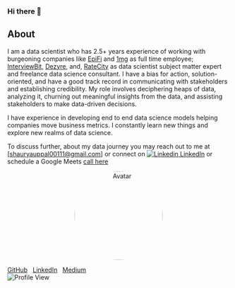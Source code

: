 ### Hi there 👋

<!--
**shauryauppal/shauryauppal** is a ✨ _special_ ✨ repository because its `README.md` (this file) appears on your GitHub profile.

Here are some ideas to get you started:

- 🔭 I’m currently working on ...
- 🌱 I’m currently learning ...
- 👯 I’m looking to collaborate on ...
- 🤔 I’m looking for help with ...
- 💬 Ask me about ...
- 📫 How to reach me: ...
- 😄 Pronouns: ...
- ⚡ Fun fact: ...
-->

## About 
I am a data scientist who has 2.5+ years experience of working with burgeoning companies like [EpiFi](https://epifi.com) and [1mg](https://1mg.com) as full time employee; [InterviewBit](https://www.interviewbit.com/), [Dezyre](https://www.dezyre.com/), and, [RateCity](https://www.ratecity.com.au/) as data scientist subject matter expert and freelance data science consultant. I have a bias for action, solution-oriented, and have a good track record in communicating with stakeholders and establishing credibility. My role involves deciphering heaps of data, analyzing it, churning out meaningful insights from the data, and assisting stakeholders to make data-driven decisions.

I have experience in developing end to end data science models helping companies move business metrics. I constantly learn new things and explore new realms of data science.

To discuss further, about my data journey you may reach out to me at [shauryauppal00111@gmail.com] or connect on [![Linkedin](https://i.stack.imgur.com/gVE0j.png) LinkedIn](https://www.linkedin.com/in/shaurya-uppal) or schedule a Google Meets [call here](https://calendly.com/shauryauppal/)

<center><img src="https://media-exp1.licdn.com/dms/image/C4D03AQGuLFTXQ6JkHQ/profile-displayphoto-shrink_200_200/0/1616167005100?e=1623283200&v=beta&t=ThHuCHmqi9ML477NNcgk3-LUg5eMb3NAKUrBBESC8zs" alt="Avatar" style="width:200px; border-radius: 50%;"></center>


[GitHub](https://github.com/shauryauppal)&nbsp;&nbsp;&nbsp;[LinkedIn](https://www.linkedin.com/in/shaurya-uppal/)&nbsp;&nbsp;&nbsp;[Medium](https://medium.com/@shauryauppal)&nbsp;&nbsp;&nbsp;
<br>
![Profile View](https://komarev.com/ghpvc/?username=shauryauppal)
